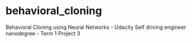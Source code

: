 # behavioral_cloning
Behavioral Cloning using Neural Networks - Udacity Self driving engineer nanodegree - Term 1 Project 3 
